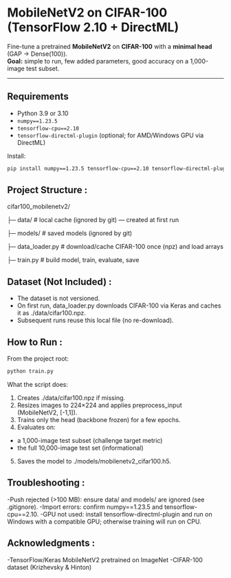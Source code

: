 # MobileNetV2 on CIFAR-100 (TensorFlow 2.10 + DirectML)

Fine-tune a pretrained **MobileNetV2** on **CIFAR-100** with a **minimal head** (GAP → Dense(100)).  
**Goal:** simple to run, few added parameters, good accuracy on a 1,000-image test subset.

---

## Requirements

- Python 3.9 or 3.10  
- `numpy==1.23.5`  
- `tensorflow-cpu==2.10`  
- `tensorflow-directml-plugin` (optional; for AMD/Windows GPU via DirectML)

Install:
```bash
pip install numpy==1.23.5 tensorflow-cpu==2.10 tensorflow-directml-plugin
```

## Project Structure : 

cifar100_mobilenetv2/

├─ data/                # local cache (ignored by git) — created at first run

├─ models/              # saved models (ignored by git)

├─ data_loader.py       # download/cache CIFAR-100 once (npz) and load arrays

├─ train.py             # build model, train, evaluate, save

## Dataset (Not Included) :

- The dataset is not versioned.
- On first run, data_loader.py downloads CIFAR-100 via Keras and caches it as ./data/cifar100.npz.
- Subsequent runs reuse this local file (no re-download).

## How to Run : 

From the project root:
```bash
python train.py
```
What the script does:
1. Creates ./data/cifar100.npz if missing.
2. Resizes images to 224×224 and applies preprocess_input (MobileNetV2, [-1,1]).
3. Trains only the head (backbone frozen) for a few epochs.
4. Evaluates on:
  - a 1,000-image test subset (challenge target metric)
  - the full 10,000-image test set (informational)
5. Saves the model to ./models/mobilenetv2_cifar100.h5.


## Troubleshooting :

-Push rejected (>100 MB): ensure data/ and models/ are ignored (see .gitignore).
-Import errors: confirm numpy==1.23.5 and tensorflow-cpu==2.10.
-GPU not used: install tensorflow-directml-plugin and run on Windows with a compatible GPU; otherwise training will run on CPU.


## Acknowledgments :

-TensorFlow/Keras MobileNetV2 pretrained on ImageNet
-CIFAR-100 dataset (Krizhevsky & Hinton)
